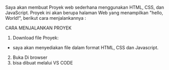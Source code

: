 Saya akan membuat Proyek web sederhana menggunakan HTML, CSS, dan JavaScript. Proyek ini akan berupa halaman Web yang menampilkan "hello, World!", berikut cara menjalankannya :

CARA MENJALANKAN PROYEK
1. Download file Proyek:
 - saya akan menyediakan file dalam format HTML, CSS dan Javascript.
 2. Buka Di browser
 3. bisa dibuat melalui VS CODE